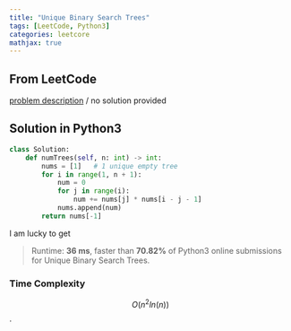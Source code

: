 ```yaml
---
title: "Unique Binary Search Trees"
tags: [LeetCode, Python3]
categories: leetcore
mathjax: true
---
```


## From LeetCode
[problem description](https://leetcode.com/problems/unique-binary-search-trees/)
/
no solution provided

## Solution in Python3
```python
class Solution:
    def numTrees(self, n: int) -> int:
        nums = [1]   # 1 unique empty tree
        for i in range(1, n + 1):
            num = 0
            for j in range(i):
                num += nums[j] * nums[i - j - 1]
            nums.append(num)
        return nums[-1]     
```
I am lucky to get
> Runtime: **36 ms**, faster than **70.82%** of Python3 online submissions for  Unique Binary Search Trees.

### Time Complexity
$$O(n^2ln(n))$$.